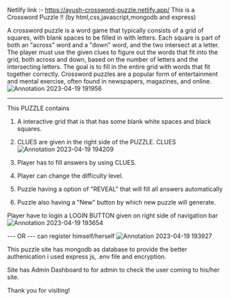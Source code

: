 Netlify link :- https://ayush-crossword-puzzle.netlify.app/
This is a Crossword Puzzle !!
(by html,css,javascript,mongodb and express)

A crossword puzzle is a word game that typically consists of a grid of squares, with blank spaces to be filled in with letters. Each square is part of both an "across" word and a "down" word, and the two intersect at a letter. The player must use the given clues to figure out the words that fit into the grid, both across and down, based on the number of letters and the intersecting letters. The goal is to fill in the entire grid with words that fit together correctly. Crossword puzzles are a popular form of entertainment and mental exercise, often found in newspapers, magazines, and online.
![Annotation 2023-04-19 191956](https://user-images.githubusercontent.com/122162695/233100405-a579321b-1b81-4023-94df-9deb76f2db18.jpg)

-------------------------------------------------------------------------------------------------------------------------------------------------------------------------
This PUZZLE contains 
1) A interactive grid that is that has some blank white spaces and black squares.
2) CLUES are given in the right side of the PUZZLE.
CLUES
![Annotation 2023-04-19 194209](https://user-images.githubusercontent.com/122162695/233102426-2d70ef96-1f40-413a-aa77-c68c10df9131.jpg)

3) Player has to fill answers by using CLUES.
4) Player can change the difficulty level.
5) Puzzle having a option of "REVEAL" that will fill all answers automatically
6) Puzzle also having a "New" button by which new puzzle will generate.

Player have to login a LOGIN BUTTON given on right side of navigation bar
![Annotation 2023-04-19 193654](https://user-images.githubusercontent.com/122162695/233101030-bd8e0c65-0ff4-4e6e-99d8-56d9eaee4774.jpg)

--- OR ---
can register himself/herself
![Annotation 2023-04-19 193927](https://user-images.githubusercontent.com/122162695/233101599-ec528a7c-1747-4be1-90f8-5cba2d58d213.jpg)


This puzzle site has mongodb as database to provide the better authenication i used express js, .env file and encryption.

Site has Admin Dashboard to for admin to check the user coming to his/her site.

Thank you for visiting!


